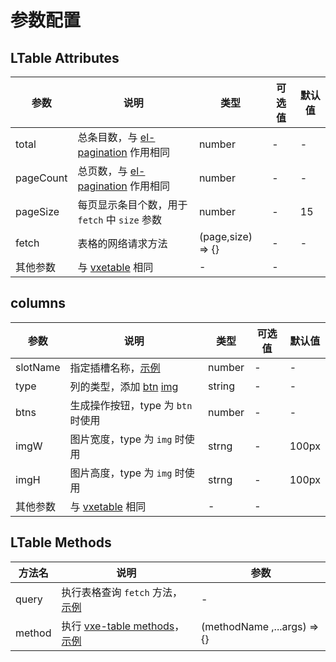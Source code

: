 # 参数配置

## LTable Attributes
| 参数    | 说明     | 类型    | 可选值      | 默认值 |
|---------|----------|---------|-------------|--------|
| total | 总条目数，与 [el-pagination](https://element.eleme.cn/#/zh-CN/component/pagination#attributes) 作用相同 | number | - | - |
| pageCount | 总页数，与 [el-pagination](https://element.eleme.cn/#/zh-CN/component/pagination#attributes) 作用相同 | number| - |-|
| pageSize | 每页显示条目个数，用于 `fetch` 中 `size` 参数 | number | - | 15 |
| fetch | 表格的网络请求方法 | (page,size) => {} | - | - |
| 其他参数 | 与 [vxetable](https://vxetable.cn/v3/#/grid/api) 相同 | - | - |

## columns
| 参数    | 说明     | 类型    | 可选值      | 默认值 |
|---------|----------|---------|-------------|--------|
| slotName | 指定插槽名称，[示例](/guide/l-table/use.md#自定义插槽) | number | - | - |
| type | 列的类型，添加  [btn](/guide/l-table/use.md#操作按钮) [img](/guide/l-table/use.md#图片) | string | - |-|
| btns | 生成操作按钮，type 为 `btn` 时使用 | number| - |-|
| imgW | 图片宽度，type 为 `img` 时使用 | strng | - |100px|
| imgH | 图片高度，type 为 `img` 时使用 | strng | - |100px|
| 其他参数 | 与 [vxetable](https://vxetable.cn/v3/#/grid/api) 相同 | - | - |

## LTable Methods
| 方法名    | 说明     | 参数    |
|---------|----------|---------|
| query | 执行表格查询 `fetch` 方法，[示例](/guide/l-table/use.md#网络请求分页) | - |
| method | 执行 [vxe-table methods](https://vxetable.cn/v3/#/grid/api)，[示例](/guide/l-table/use.md#vxe-table-methods) | (methodName ,...args) => {} |
